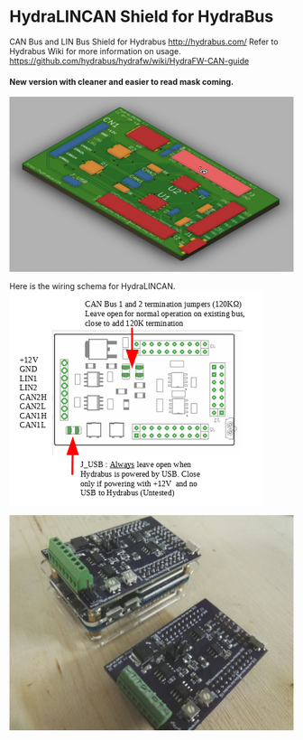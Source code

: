 # HydraLINCAN Shield for HydraBus

CAN Bus and LIN Bus Shield for Hydrabus http://hydrabus.com/
Refer to Hydrabus Wiki for more information on usage. https://github.com/hydrabus/hydrafw/wiki/HydraFW-CAN-guide

#### New version with cleaner and easier to read mask coming.
![3DPreview](3dView.png)

Here is the wiring schema for HydraLINCAN.
![HydraLINCANWiring](HydraLINCAN_Wiring.png)

![HydraCAN](IMG_20170702_025727_resized_20170705_051503917.jpg)



